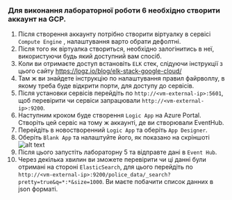 ### Для виконання лабораторної роботи 6 необхідно створити аккаунт на GCP.
   1. Після створення аккаунту потрібно створити віртуалку в сервісі `Compute Engine` , налаштування варто обрати дефолтні.
   2. Після того як віртуалка створиться, необхідно залогінитись в неї, використуючи будь який доступний вам спосіб.
   3. Коли ви отримаєте доступ встановіть `ELK` стек, слідуючи інструкції з цього сайту https://logz.io/blog/elk-stack-google-cloud/
   4. Там ж ви знайдете інструкцію по налаштування правил файрволлу, в якому треба буде відкрити порти, для доступу до сервісів.
   5. Після установки сервісів перейдіть по `http://<vm-external-ip>:5601`, щоб перевірити чи сервіси запрацювали `http://<vm-external-ip>:9200`.
   6. Наступним кроком буде створення `Logic App` на Azure Portal. Створіть цей сервіс на тому ж аккаунті, де ви створювали EventHub.
   7. Перейдіть в новостворенний `Logic App` та оберіть `App Designer`.
   8. Оберіть `Blank App` та налаштуйте його, як показано на скріншоті
      ![alt text](http://img.empeek.net/Screenshot%202021-01-03%20at%2020.53.48.png)
   9. Після цього запустіть лабораторну 5 та відправте дані в `Event Hub`.
   10. Через декілька хвилин ви зможете перевірити чи ці данні були отримані на стороні `ElasticSearch`, для цього перейдіть по
    `http://<vm-external-ip>:9200/police_data/_search?pretty=true&q=*:*&size=1000`. Ви маєте побачити список данних в json форматі.
